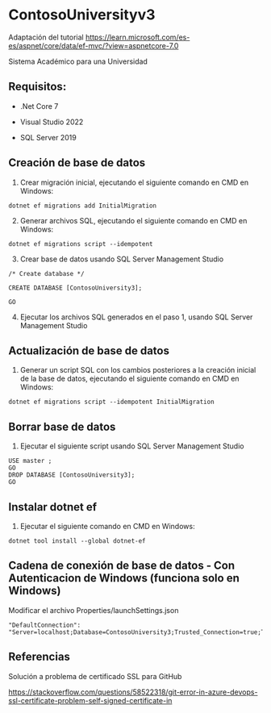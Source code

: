 # ContosoUniversityv3

Adaptación del tutorial https://learn.microsoft.com/es-es/aspnet/core/data/ef-mvc/?view=aspnetcore-7.0

Sistema Académico para una Universidad

## Requisitos:

- .Net Core 7

- Visual Studio 2022

- SQL Server 2019



## Creación de base de datos

1. Crear migración inicial, ejecutando el siguiente comando en CMD en Windows:
```
dotnet ef migrations add InitialMigration
```

2. Generar archivos SQL, ejecutando el siguiente comando en CMD en Windows: 
```
dotnet ef migrations script --idempotent
```

3. Crear base de datos usando SQL Server Management Studio
```
/* Create database */

CREATE DATABASE [ContosoUniversity3];

GO
```

4. Ejecutar los archivos SQL generados en el paso 1, usando SQL Server Management Studio

## Actualización de base de datos
1. Generar un script SQL con los cambios posteriores a la creación inicial de la base de datos, ejecutando el siguiente comando en CMD en Windows:
```
dotnet ef migrations script --idempotent InitialMigration
```

## Borrar base de datos
1. Ejecutar el siguiente script usando SQL Server Management Studio
```
USE master ;  
GO  
DROP DATABASE [ContosoUniversity3];
GO
```

## Instalar dotnet ef
1. Ejecutar el siguiente comando en CMD en Windows:
```
dotnet tool install --global dotnet-ef
```

## Cadena de conexión de base de datos - Con Autenticacion de Windows (funciona solo en Windows)
Modificar el archivo Properties/launchSettings.json
```
"DefaultConnection": "Server=localhost;Database=ContosoUniversity3;Trusted_Connection=true;TrustServerCertificate=True;MultipleActiveResultSets=true;"
```

## Referencias

Solución a problema de certificado SSL para GitHub

https://stackoverflow.com/questions/58522318/git-error-in-azure-devops-ssl-certificate-problem-self-signed-certificate-in
